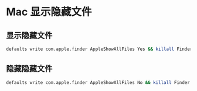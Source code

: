 # Mac 显示隐藏文件

## 显示隐藏文件

```bash
defaults write com.apple.finder AppleShowAllFiles Yes && killall Finder
```

## 隐藏隐藏文件

```bash
defaults write com.apple.finder AppleShowAllFiles No && killall Finder
```
 
 